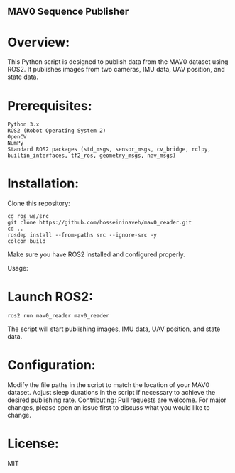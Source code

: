 ## MAV0 Sequence Publisher

# Overview:
This Python script is designed to publish data from the MAV0 dataset using ROS2. It publishes images from two cameras, IMU data, UAV position, and state data.

# Prerequisites:

```
Python 3.x
ROS2 (Robot Operating System 2)
OpenCV
NumPy
Standard ROS2 packages (std_msgs, sensor_msgs, cv_bridge, rclpy, builtin_interfaces, tf2_ros, geometry_msgs, nav_msgs)
```
# Installation:

Clone this repository:
```
cd ros_ws/src
git clone https://github.com/hosseininaveh/mav0_reader.git
cd ..
rosdep install --from-paths src --ignore-src -y
colcon build
```


Make sure you have ROS2 installed and configured properly.

Usage:

# Launch ROS2:
```ros2 run mav0_reader mav0_reader```

The script will start publishing images, IMU data, UAV position, and state data.

# Configuration:

Modify the file paths in the script to match the location of your MAV0 dataset.
Adjust sleep durations in the script if necessary to achieve the desired publishing rate.
Contributing:
Pull requests are welcome. For major changes, please open an issue first to discuss what you would like to change.

# License:
MIT